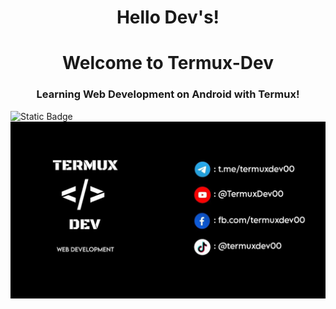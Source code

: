 <h1 align="center">Hello Dev's!</h1>
<h1 align="center">Welcome to Termux-Dev</h1>

<h3 align="center">Learning Web Development on Android with Termux!</h3>

![Static Badge](https://img.shields.io/badge/Termux_Dev-black)
![banner](https://github.com/TermuxDev/TermuxDev/blob/main/img/cover.jpg)
